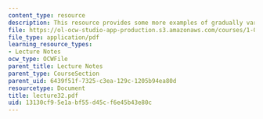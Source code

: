 ```yaml
---
content_type: resource
description: This resource provides some more examples of gradually varied flow profiles.
file: https://ol-ocw-studio-app-production.s3.amazonaws.com/courses/1-060-engineering-mechanics-ii-spring-2006/13130cf95e1abf55d45cf6e45b43e80c_lecture32.pdf
file_type: application/pdf
learning_resource_types:
- Lecture Notes
ocw_type: OCWFile
parent_title: Lecture Notes
parent_type: CourseSection
parent_uid: 6439f51f-7325-c3ea-129c-1205b94ea80d
resourcetype: Document
title: lecture32.pdf
uid: 13130cf9-5e1a-bf55-d45c-f6e45b43e80c
---
```

